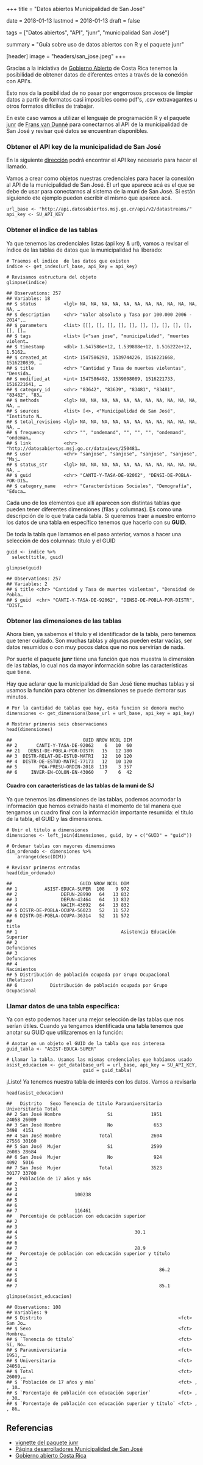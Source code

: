 +++
title = "Datos abiertos Municipalidad de San José"

date = 2018-01-13
lastmod = 2018-01-13
draft = false

tags = ["Datos abiertos", "API", "junr", "municipalidad San José"]

summary = "Guía sobre uso de datos abiertos con R y el paquete junr"

[header]
image = "headers/san_jose.jpeg"
+++

Gracias a la iniciativa de [Gobierno
Abierto](http://www.gobiernoabierto.go.cr/) de Costa Rica tenemos la
posibilidad de obtener datos de diferentes entes a través de la conexión
con API's.

Esto nos da la posibilidad de no pasar por engorrosos procesos de
limpiar datos a partir de formatos casi imposibles como pdf's, .csv
extravagantes u otros formatos difíciles de trabajar.

En este caso vamos a utilizar el lenguaje de programación R y el paquete
[junr](https://cran.r-project.org/web/packages/junr/index.html) de
[Frans van Dunné](https://github.com/FvD) para conectarnos al API de la
municipalidad de San José y revisar qué datos se encuentran disponibles.

### Obtener el API key de la municipalidad de San José

En la siguiente [dirección](http://datosabiertos.msj.go.cr/developers/)
podrá encontrar el API key necesario para hacer el llamado.

Vamos a crear como objetos nuestras credenciales para hacer la conexión
al API de la municipalidad de San José. El url que aparece acá es el que
se debe de usar para conectarnos al sistema de la muni de San José. Si
están siguiendo ete ejemplo pueden escribir el mismo que aparece acá.

    url_base <- "http://api.datosabiertos.msj.go.cr/api/v2/datastreams/"
    api_key <- SU_API_KEY

### Obtener el indice de las tablas

Ya que tenemos las credenciales listas (api key & url), vamos a revisar
el índice de las tablas de datos que la municipalidad ha liberado:

    # Traemos el indice  de los datos que existen
    indice <- get_index(url_base, api_key = api_key)

    # Revisamos estructura del objeto 
    glimpse(indice)

    ## Observations: 257
    ## Variables: 18
    ## $ status          <lgl> NA, NA, NA, NA, NA, NA, NA, NA, NA, NA, NA, NA, …
    ## $ description     <chr> "Valor absoluto y Tasa por 100.000 2006 - 2014",…
    ## $ parameters      <list> [[], [], [], [], [], [], [], [], [], [], [], []…
    ## $ tags            <list> [<"san jose", "municipalidad", "muertes violent…
    ## $ timestamp       <dbl> 1.547586e+12, 1.539808e+12, 1.516222e+12, 1.5162…
    ## $ created_at      <int> 1547586293, 1539744226, 1516221668, 1516220839, …
    ## $ title           <chr> "Cantidad y Tasa de muertes violentas", "Densida…
    ## $ modified_at     <int> 1547586492, 1539808089, 1516221733, 1516221641, …
    ## $ category_id     <chr> "83642", "83639", "83481", "83481", "83482", "83…
    ## $ methods         <lgl> NA, NA, NA, NA, NA, NA, NA, NA, NA, NA, NA, NA, …
    ## $ sources         <list> [<>, <"Municipalidad de San José", "Instituto N…
    ## $ total_revisions <lgl> NA, NA, NA, NA, NA, NA, NA, NA, NA, NA, NA, NA, …
    ## $ frequency       <chr> "", "ondemand", "", "", "", "ondemand", "ondeman…
    ## $ link            <chr> "http://datosabiertos.msj.go.cr/dataviews/250481…
    ## $ user            <chr> "sanjose", "sanjose", "sanjose", "sanjose", "Msj…
    ## $ status_str      <lgl> NA, NA, NA, NA, NA, NA, NA, NA, NA, NA, NA, NA, …
    ## $ guid            <chr> "CANTI-Y-TASA-DE-92062", "DENSI-DE-POBLA-POR-DIS…
    ## $ category_name   <chr> "Características Sociales", "Demografía", "Educa…

Cada uno de los elementos que allí aparecen son distintas tablas que
pueden tener diferentes dimensiones (filas y columnas). Es como una
descripción de lo que trata cada tabla. Si queremos traer a nuestro
entorno los datos de una tabla en específico tenemos que hacerlo con su
**GUID**.

De toda la tabla que llamamos en el paso anterior, vamos a hacer una
selección de dos columnas: título y el GUID

    guid <- indice %>% 
      select(title, guid)

    glimpse(guid)

    ## Observations: 257
    ## Variables: 2
    ## $ title <chr> "Cantidad y Tasa de muertes violentas", "Densidad de Pobla…
    ## $ guid  <chr> "CANTI-Y-TASA-DE-92062", "DENSI-DE-POBLA-POR-DISTR", "DIST…

### Obtener las dimensiones de las tablas

Ahora bien, ya sabemos el título y el identificador de la tabla, pero
tenemos que tener cuidado. Son muchas tablas y algunas pueden estar
vacías, ser datos resumidos o con muy pocos datos que no nos servirían
de nada.

Por suerte el paquete **junr** tiene una función que nos muestra la
dimensión de las tablas, lo cual nos da mayor información sobre las
características que tiene.

Hay que aclarar que la municipalidad de San José tiene muchas tablas y
si usamos la función para obtener las dimensiones se puede demorar sus
minutos.

    # Por la cantidad de tablas que hay, esta funcion se demora mucho
    dimensiones <- get_dimensions(base_url = url_base, api_key = api_key)

    # Mostrar primeras seis observaciones
    head(dimensiones)

    ##                          GUID NROW NCOL DIM
    ## 2       CANTI-Y-TASA-DE-92062    6   10  60
    ## 21   DENSI-DE-POBLA-POR-DISTR   15   12 180
    ## 3  DISTR-RELAT-DE-ESTUD-MATRI   12   10 120
    ## 4  DISTR-DE-ESTUD-MATRI-77173   12   10 120
    ## 5        POA-PRESU-ORDIN-2018  119    3 357
    ## 6     INVER-EN-COLON-EN-43060    7    6  42

#### Cuadro con características de las tablas de la muni de SJ

Ya que tenemos las dimensiones de las tablas, podemos acomodar la
información que hemos extraido hasta el momento de tal manera que
tengamos un cuadro final con la información importante resumida: el
título de la tabla, el GUID y las dimensiones.

    # Unir el titulo a dimensiones
    dimensiones <- left_join(dimensiones, guid, by = c("GUID" = "guid"))

    # Ordenar tablas con mayores dimensiones
    dim_ordenado <- dimensiones %>%
        arrange(desc(DIM))

    # Revisar primeras entradas
    head(dim_ordenado)

    ##                         GUID NROW NCOL DIM
    ## 1          ASIST-EDUCA-SUPER  108    9 972
    ## 2                DEFUN-28990   64   13 832
    ## 3                DEFUN-43464   64   13 832
    ## 4                NACIM-43692   64   13 832
    ## 5 DISTR-DE-POBLA-OCUPA-56023   52   11 572
    ## 6 DISTR-DE-POBLA-OCUPA-36314   52   11 572
    ##                                                                title
    ## 1                                      Asistencia Educación Superior
    ## 2                                                        Defunciones
    ## 3                                                        Defunciones
    ## 4                                                        Nacimientos
    ## 5 Distribución de población ocupada por Grupo Ocupacional (Relativo)
    ## 6            Distribución de población ocupada por Grupo Ocupacional

### Llamar datos de una tabla específica:

Ya con esto podemos hacer una mejor selección de las tablas que nos
serían útiles. Cuando ya tengamos identificada una tabla tenemos que
anotar su GUID que utilizaremos en la función:

    # Anotar en un objeto el GUID de la tabla que nos interesa
    guid_tabla <- "ASIST-EDUCA-SUPER"

    # Llamar la tabla. Usamos las mismas credenciales que habíamos usado
    asist_educacion <- get_data(base_url = url_base, api_key = SU_API_KEY, 
                                guid = guid_tabla)

¡Listo! Ya tenemos nuestra tabla de interés con los datos. Vamos a
revisarla

    head(asist_educacion)

    ##   Distrito   Sexo Tenencia de título Parauniversitaria Universitaria Total
    ## 2 San José Hombre                 Sí              1951         24058 26009
    ## 3 San José Hombre                 No               653          3498  4151
    ## 4 San José Hombre              Total              2604         27556 30160
    ## 5 San José  Mujer                 Sí              2599         26085 28684
    ## 6 San José  Mujer                 No               924          4092  5016
    ## 7 San José  Mujer              Total              3523         30177 33700
    ##   Población de 17 años y más
    ## 2                           
    ## 3                           
    ## 4                     100238
    ## 5                           
    ## 6                           
    ## 7                     116461
    ##   Porcentaje de población con educación superior
    ## 2                                               
    ## 3                                               
    ## 4                                           30.1
    ## 5                                               
    ## 6                                               
    ## 7                                           28.9
    ##   Porcentaje de población con educación superior y título
    ## 2                                                        
    ## 3                                                        
    ## 4                                                    86.2
    ## 5                                                        
    ## 6                                                        
    ## 7                                                    85.1

    glimpse(asist_educacion)

    ## Observations: 108
    ## Variables: 9
    ## $ Distrito                                                  <fct> San Jo…
    ## $ Sexo                                                      <fct> Hombre…
    ## $ `Tenencia de título`                                      <fct> Sí, No…
    ## $ Parauniversitaria                                         <fct> 1951, …
    ## $ Universitaria                                             <fct> 24058,…
    ## $ Total                                                     <fct> 26009,…
    ## $ `Población de 17 años y más`                              <fct> , , 10…
    ## $ `Porcentaje de población con educación superior`          <fct> , , 30…
    ## $ `Porcentaje de población con educación superior y título` <fct> , , 86…

Referencias
-----------

-   [vignette del paquete
    junr](https://cran.r-project.org/web/packages/junr/vignettes/acceder-junar-api.html)
-   [Página desarrolladores Municipalidad de San
    José](http://datosabiertos.msj.go.cr/developers/)
-   [Gobierno abierto Costa Rica](http://www.gobiernoabierto.go.cr/)
